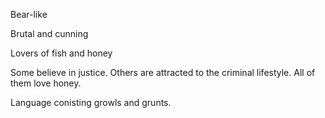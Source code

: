 
Bear-like

Brutal and cunning 

Lovers of fish and honey

Some believe in justice. Others are attracted to the criminal lifestyle. All of them love honey.

Language conisting growls and grunts.